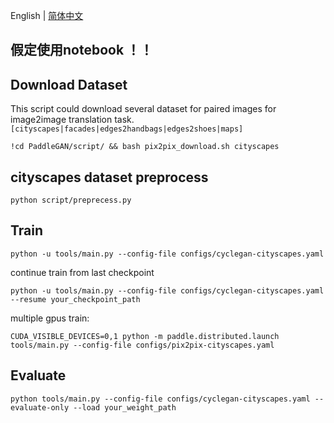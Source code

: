 English | [简体中文](./README.md)
## 假定使用notebook ！！

## Download Dataset
This script could download several dataset for paired images for image2image translation task.
`[cityscapes|facades|edges2handbags|edges2shoes|maps]`
```
!cd PaddleGAN/script/ && bash pix2pix_download.sh cityscapes
```
## cityscapes dataset preprocess

```
python script/preprecess.py
```

## Train
```
python -u tools/main.py --config-file configs/cyclegan-cityscapes.yaml
```

continue train from last checkpoint
```
python -u tools/main.py --config-file configs/cyclegan-cityscapes.yaml --resume your_checkpoint_path
```

multiple gpus train:
```
CUDA_VISIBLE_DEVICES=0,1 python -m paddle.distributed.launch tools/main.py --config-file configs/pix2pix-cityscapes.yaml
```

## Evaluate
```
python tools/main.py --config-file configs/cyclegan-cityscapes.yaml --evaluate-only --load your_weight_path
```
